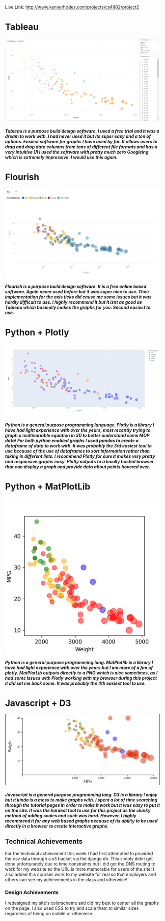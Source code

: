 Live Link: http://www.kennyrhodes.com/projects/cs4802/project2

# Tableau

![Tableau](img/TableauGraph.PNG)

<h5>Tableau is a purpose build design software. I used a free trial and it was a dream to work with. I had never used it but its super easy and a ton of options. Easiest software for graphs I have used by far. It allows users to drag and drop data columns from tons of different file formats and has a very intuitive UI I used the software with pretty much zero Googleing which is extremely impressive. I would use this again.</h5>

# Flourish

![Flourish](img/FlourishGraph.png)

<h5>Flourish is a purpose build design software. It is a free online based software. Again never used before but it was super nice to use. Their implementation for the axis ticks did cause me some issues but it was hardly difficult to use. I highly recommend it but it isnt as good as Tableau which basically makes the graphs for you. Second easiest to use.</h5>

# Python + Plotly

![Plotly](img/PlotlyGraph.PNG)

<h5>Python is a general purpose programming language. Plotly is a library I have had light experience with over the years, most recently trying to graph a multivariable equation in 3D to better understand some MQP data! For both python enabled graphs I used pandas to create a dataframe of data to work with. It was probably the 3rd easiest tool to use because of the use of dataframes to sort information rather than taking in different lists. I recommend Plotly for sure it makes very pretty and responsive graphs easy. Plotly outputs to a locally hosted browser that can display a graph and provide data about points hovered over.</h5>

# Python + MatPlotLib

![MatPlotLib](img/MatPlotLibGraph.png)

<h5>Python is a general purpose programming lang. MatPlotlib is a library I have had light experience with over the years but I am more of a fan of plotly. MatPlotLib outputs directly to a PNG which is nice sometimes, as I had some issues with Plotly working with my browser during this project it did set me back some. It was probably the 4th easiest tool to use.</h5>

# Javascript + D3

![D3](img/D3graph.png)

<h5>Javascript is a general purpose programming lang. D3 is a library I enjoy but it kinda is a mess to make graphs with. I spent a lot of time searching through the tutorial pages in order to make it work but it was easy to put it on the site. It was the hardest tool to use for this project as the clunky method of adding scales and such was hard. However, I highly recommend it for any web based graphs necause of  its ability to be used directly in a browser to create interactive graphs. </h5>

## Technical Achievements
For the technical achievement this week I had first attempted to provided the csv data through a s3 bucket via the django db.
This simply didnt get done unfortunately due to time constraints but I did get the DNS routing to work for my website
so the URL is more memorable for users of the site! I also added this courses work to my website for real so that employers
and others can see my achievements in the class and otherwise! 

### Design Achievements
I redesigned my site's colorscheme and did my best to center all the graphs on the page. I also used CSS to try and scale them to similar sizes regardless of being on mobile or otherwise.